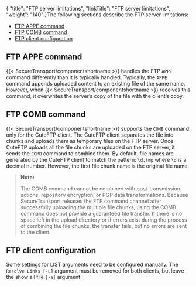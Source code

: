 {
    "title": "FTP server limitations",
    "linkTitle": "FTP server limitations",
    "weight": "140"
}The following sections describe the FTP server limitations:

-   <a href="#FTP_APPE" class="MCXref xref">FTP APPE command</a>
-   <a href="#FTP_COMB" class="MCXref xref">FTP COMB command</a>
-   <a href="#FTP_client" class="MCXref xref">FTP client configuration</a>

<span id="FTP_APPE"></span>

## FTP APPE command

{{< SecureTransport/componentshortname  >}} handles the FTP `APPE` command differently than it is typically handled. Typically, the `APPE` command appends uploaded content to an existing file of the same name. However, when {{< SecureTransport/componentshortname  >}} receives this command, it overwrites the server’s copy of the file with the client’s copy.

<span id="FTP_COMB"></span>

## FTP COMB command

{{< SecureTransport/componentshortname  >}} supports the `COMB` command only for the CuteFTP client. The CuteFTP client separates the file into chunks and uploads them as temporary files on the FTP server. Once CuteFTP uploads all the file chunks are uploaded on the FTP server, it sends the `COMB` command to combine them. By default, file names are generated by the CuteFTP client to match the pattern: `\d.tmp` where `\d` is a decimal number. However, the first file chunk name is the original file name.

> **Note:**
>
> The COMB command cannot be combined with post-transmission actions, repository encryption, or PGP data transformations. Because SecureTransport releases the FTP command channel after successfully uploading the multiple file chunks, using the COMB command does not provide a guaranteed file transfer. If there is no space left in the upload directory or if errors exist during the process of combining the file chunks, the transfer fails, but no errors are sent to the client.

<span id="FTP_client"></span>

## FTP client configuration

Some settings for LIST arguments need to be configured manually. The `Resolve Links [-L]` argument must be removed for both clients, but leave the show all file `[-a]` argument.
